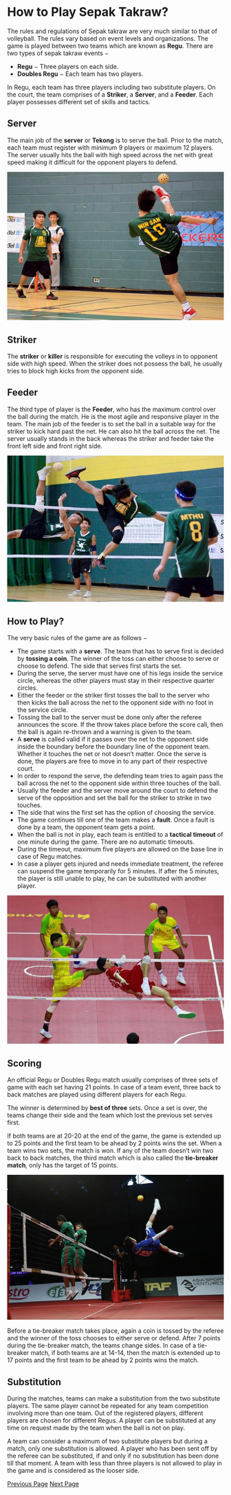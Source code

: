 # How to Play Sepak Takraw?
The rules and regulations of Sepak takraw are very much similar to that of volleyball. The rules vary based on event levels and organizations. The game is played between two teams which are known as **Regu**. There are two types of sepak takraw events −

   * **Regu** − Three players on each side.
   * **Doubles Regu** − Each team has two players.

In Regu, each team has three players including two substitute players. On the court, the team comprises of a **Striker**, a **Server**, and a **Feeder**. Each player possesses different set of skills and tactics.

## Server
The main job of the **server** or **Tekong** is to serve the ball. Prior to the match, each team must register with minimum 9 players or maximum 12 players. The server usually hits the ball with high speed across the net with great speed making it difficult for the opponent players to defend.

![Sepak Takraw Server](../sepak_takraw/images/sepak_takraw_server.jpg)

## Striker
The **striker** or **killer** is responsible for executing the volleys in to opponent side with high speed. When the striker does not possess the ball, he usually tries to block high kicks from the opponent side.

## Feeder
The third type of player is the **Feeder**, who has the maximum control over the ball during the match. He is the most agile and responsive player in the team. The main job of the feeder is to set the ball in a suitable way for the striker to kick hard past the net. He can also hit the ball across the net. The server usually stands in the back whereas the striker and feeder take the front left side and front right side.

![Sepak Takraw Feeder](../sepak_takraw/images/sepak_takraw_feeder.jpg)

## How to Play?
The very basic rules of the game are as follows −

   * The game starts with a **serve**. The team that has to serve first is decided by **tossing a coin**. The winner of the toss can either choose to serve or choose to defend. The side that serves first starts the set.
   * During the serve, the server must have one of his legs inside the service circle, whereas the other players must stay in their respective quarter circles.
   * Either the feeder or the striker first tosses the ball to the server who then kicks the ball across the net to the opponent side with no foot in the service circle.
   * Tossing the ball to the server must be done only after the referee announces the score. If the throw takes place before the score call, then the ball is again re-thrown and a warning is given to the team.
   * A **serve** is called valid if it passes over the net to the opponent side inside the boundary before the boundary line of the opponent team. Whether it touches the net or not doesn’t matter. Once the serve is done, the players are free to move in to any part of their respective court.
   * In order to respond the serve, the defending team tries to again pass the ball across the net to the opponent side within three touches of the ball.
   * Usually the feeder and the server move around the court to defend the serve of the opposition and set the ball for the striker to strike in two touches.
   * The side that wins the first set has the option of choosing the service.
   * The game continues till one of the team makes a **fault**. Once a fault is done by a team, the opponent team gets a point.
   * When the ball is not in play, each team is entitled to a **tactical timeout** of one minute during the game. There are no automatic timeouts.
   * During the timeout, maximum five players are allowed on the base line in case of Regu matches.
   * In case a player gets injured and needs immediate treatment, the referee can suspend the game temporarily for 5 minutes. If after the 5 minutes, the player is still unable to play, he can be substituted with another player.

![Sepak Takraw Rules](../sepak_takraw/images/sepak_takraw_rules.jpg)

## Scoring
An official Regu or Doubles Regu match usually comprises of three sets of game with each set having 21 points. In case of a team event, three back to back matches are played using different players for each Regu.

The winner is determined by **best of three** sets. Once a set is over, the teams change their side and the team which lost the previous set serves first.

If both teams are at 20-20 at the end of the game, the game is extended up to 25 points and the first team to be ahead by 2 points wins the set. When a team wins two sets, the match is won. If any of the team doesn’t win two back to back matches, the third match which is also called the **tie-breaker match**, only has the target of 15 points.

![Sepak Takraw Scoring](../sepak_takraw/images/sepak_takraw_scoring.jpg)

Before a tie-breaker match takes place, again a coin is tossed by the referee and the winner of the toss chooses to either serve or defend. After 7 points during the tie-breaker match, the teams change sides. In case of a tie- breaker match, if both teams are at 14-14, then the match is extended up to 17 points and the first team to be ahead by 2 points wins the match.

## Substitution
During the matches, teams can make a substitution from the two substitute players. The same player cannot be repeated for any team competition involving more than one team. Out of the registered players, different players are chosen for different Regus. A player can be substituted at any time on request made by the team when the ball is not on play.

A team can consider a maximum of two substitute players but during a match, only one substitution is allowed. A player who has been sent off by the referee can be substituted, if and only if no substitution has been done till that moment. A team with less than three players is not allowed to play in the game and is considered as the looser side.


[Previous Page](../sepak_takraw/sepak_takraw_equipment.md) [Next Page](../sepak_takraw/sepak_takraw_shots_and_techniques.md) 

